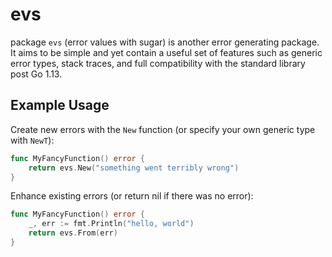 # evs

package `evs` (error values with sugar) is another error generating package. It aims to be simple
and yet contain a useful set of features such as generic error types, stack traces, and full
compatibility with the standard library post Go 1.13.

## Example Usage
Create new errors with the `New` function (or specify your own generic type with `NewT`):
```go
func MyFancyFunction() error {
    return evs.New("something went terribly wrong")
}
```

Enhance existing errors (or return nil if there was no error):
```go
func MyFancyFunction() error {
    _, err := fmt.Println("hello, world")
    return evs.From(err)
}
```
